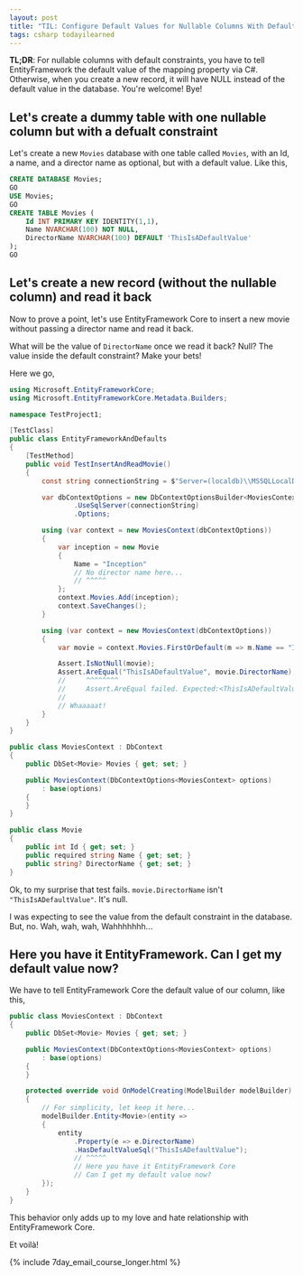 ```yaml
---
layout: post
title: "TIL: Configure Default Values for Nullable Columns With Default Constraints in EntityFramework Core"
tags: csharp todayilearned
---
```


**TL;DR**: For nullable columns with default constraints, you have to tell EntityFramework the default value of the mapping property via C#. Otherwise, when you create a new record, it will have NULL instead of the default value in the database. You're welcome! Bye!

## Let's create a dummy table with one nullable column but with a defualt constraint

Let's create a new `Movies` database with one table called `Movies`, with an Id, a name, and a director name as optional, but with a default value. Like this,

```sql
CREATE DATABASE Movies;
GO
USE Movies;
GO
CREATE TABLE Movies (
    Id INT PRIMARY KEY IDENTITY(1,1),
    Name NVARCHAR(100) NOT NULL,
    DirectorName NVARCHAR(100) DEFAULT 'ThisIsADefaultValue'
);
GO
```

## Let's create a new record (without the nullable column) and read it back

Now to prove a point, let's use EntityFramework Core to insert a new movie without passing a director name and read it back.

What will be the value of `DirectorName` once we read it back? Null? The value inside the default constraint? Make your bets!

Here we go,

```csharp
using Microsoft.EntityFrameworkCore;
using Microsoft.EntityFrameworkCore.Metadata.Builders;

namespace TestProject1;

[TestClass]
public class EntityFrameworkAndDefaults
{
    [TestMethod]
    public void TestInsertAndReadMovie()
    {
        const string connectionString = $"Server=(localdb)\\MSSQLLocalDB;Database=Movies;Trusted_Connection=True;";

        var dbContextOptions = new DbContextOptionsBuilder<MoviesContext>()
                .UseSqlServer(connectionString)
                .Options;

        using (var context = new MoviesContext(dbContextOptions))
        {
            var inception = new Movie
            {
                Name = "Inception"
                // No director name here...
                // ^^^^^
            };
            context.Movies.Add(inception);
            context.SaveChanges();
        }

        using (var context = new MoviesContext(dbContextOptions))
        {
            var movie = context.Movies.FirstOrDefault(m => m.Name == "Inception");

            Assert.IsNotNull(movie);
            Assert.AreEqual("ThisIsADefaultValue", movie.DirectorName);
            //     ^^^^^^^^
            //     Assert.AreEqual failed. Expected:<ThisIsADefaultValue>. Actual:<(null)>. 
            //
            // Whaaaaat!
        }
    }
}

public class MoviesContext : DbContext
{
    public DbSet<Movie> Movies { get; set; }

    public MoviesContext(DbContextOptions<MoviesContext> options)
        : base(options)
    {
    }
}

public class Movie
{
    public int Id { get; set; }
    public required string Name { get; set; }
    public string? DirectorName { get; set; }
}
```

Ok, to my surprise that test fails. `movie.DirectorName` isn't `"ThisIsADefaultValue"`. It's null.

I was expecting to see the value from the default constraint in the database. But, no. Wah, wah, wah, Wahhhhhhh...

## Here you have it EntityFramework. Can I get my default value now?

We have to tell EntityFramework Core the default value of our column, like this,

```csharp
public class MoviesContext : DbContext
{
    public DbSet<Movie> Movies { get; set; }

    public MoviesContext(DbContextOptions<MoviesContext> options)
        : base(options)
    {
    }

    protected override void OnModelCreating(ModelBuilder modelBuilder)
    {
        // For simplicity, let keep it here...
        modelBuilder.Entity<Movie>(entity =>
        {
            entity
                .Property(e => e.DirectorName)
                .HasDefaultValueSql("ThisIsADefaultValue");
                // ^^^^^
                // Here you have it EntityFramework Core
                // Can I get my default value now?
        });
    }
}
```

This behavior only adds up to my love and hate relationship with EntityFramework Core.

Et voilà!

{% include 7day_email_course_longer.html %}
